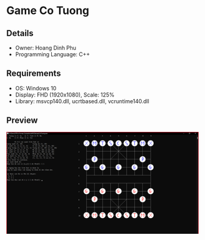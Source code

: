 <h1>Game Co Tuong</h1>
<h2>Details</h2>
<ul>
  <li>Owner: Hoang Dinh Phu</li>
  <li>Programming Language: C++</li>
</ul>
<h2>Requirements</h2>
<ul>
  <li>OS: Windows 10</li>
  <li>Display: FHD (1920x1080), Scale: 125%</li>
  <li>Library: msvcp140.dll, ucrtbased.dll, vcruntime140.dll</li>
</ul>
<h2>Preview</h2>

![Preview-Image](img/preview.png)